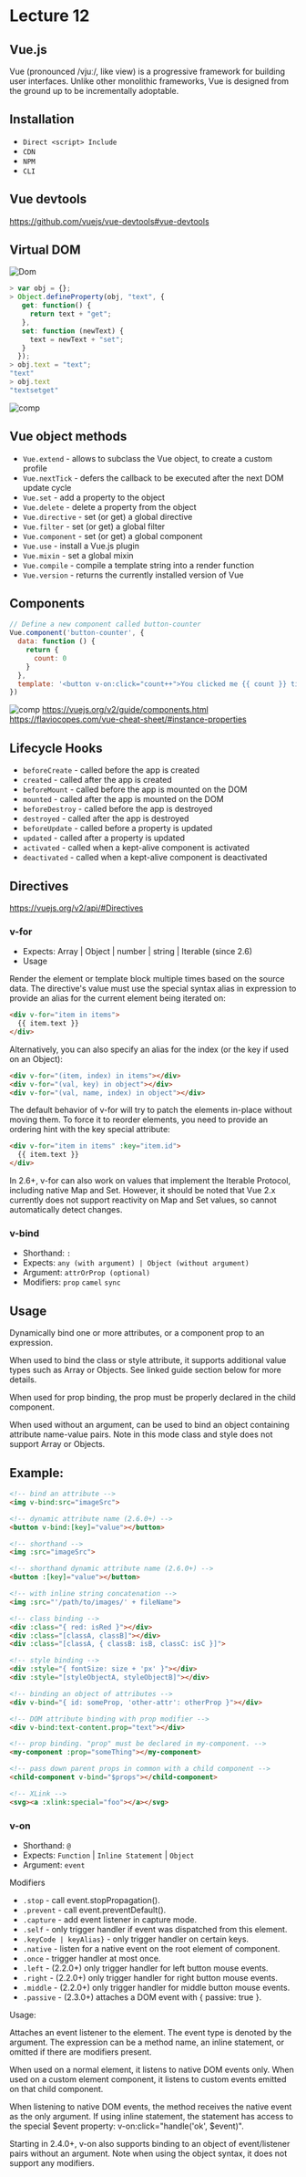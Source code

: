 # Lecture 12
## Vue.js
Vue (pronounced /vjuː/, like view) is a progressive framework for building user interfaces. Unlike other monolithic frameworks, Vue is designed from the ground up to be incrementally adoptable.
## Installation

- `Direct <script> Include`
- `CDN`
- `NPM`
- `CLI`

## Vue devtools

https://github.com/vuejs/vue-devtools#vue-devtools

## Virtual DOM

![Dom](./dom.png)

```js
> var obj = {};
> Object.defineProperty(obj, "text", {
   get: function() {
     return text + "get";
   },
   set: function (newText) {
     text = newText + "set";
   }
  });
> obj.text = "text";
"text"
> obj.text
"textsetget"
```
![comp](component1.png)
## Vue object methods

- `Vue.extend` - allows to subclass the Vue object, to create a custom profile
- `Vue.nextTick` - defers the callback to be executed after the next DOM update cycle
- `Vue.set` - add a property to the object
- `Vue.delete` - delete a property from the object
- `Vue.directive` - set (or get) a global directive
- `Vue.filter` - set (or get) a global filter
- `Vue.component` - set (or get) a global component
- `Vue.use` - install a Vue.js plugin
- `Vue.mixin` - set a global mixin
- `Vue.compile` - compile a template string into a render function
- `Vue.version` - returns the currently installed version of Vue

## Components
```js
// Define a new component called button-counter
Vue.component('button-counter', {
  data: function () {
    return {
      count: 0
    }
  },
  template: '<button v-on:click="count++">You clicked me {{ count }} times.</button>'
})
```
![comp](component2.png)
https://vuejs.org/v2/guide/components.html https://flaviocopes.com/vue-cheat-sheet/#instance-properties

## Lifecycle Hooks

- `beforeCreate` - called before the app is created
- `created` - called after the app is created
- `beforeMount` - called before the app is mounted on the DOM
- `mounted` - called after the app is mounted on the DOM
- `beforeDestroy` - called before the app is destroyed
- `destroyed` - called after the app is destroyed
- `beforeUpdate` - called before a property is updated
- `updated` - called after a property is updated
- `activated` - called when a kept-alive component is activated
- `deactivated` - called when a kept-alive component is deactivated

## Directives

https://vuejs.org/v2/api/#Directives

### v-for

- Expects: Array | Object | number | string | Iterable (since 2.6)
- Usage

Render the element or template block multiple times based on the source data. The directive's value must use the special syntax alias in expression to provide an alias for the current element being iterated on:

```html
<div v-for="item in items">
  {{ item.text }}
</div>
```

Alternatively, you can also specify an alias for the index (or the key if used on an Object):

```html
<div v-for="(item, index) in items"></div>
<div v-for="(val, key) in object"></div>
<div v-for="(val, name, index) in object"></div>
```

The default behavior of v-for will try to patch the elements in-place without moving them. To force it to reorder elements, you need to provide an ordering hint with the key special attribute:

```html
<div v-for="item in items" :key="item.id">
  {{ item.text }}
</div>
```

In 2.6+, v-for can also work on values that implement the Iterable Protocol, including native Map and Set. However, it should be noted that Vue 2.x currently does not support reactivity on Map and Set values, so cannot automatically detect changes.

### v-bind

- Shorthand: `:`
- Expects: `any (with argument) | Object (without argument)`
- Argument: `attrOrProp (optional)`
- Modifiers: `prop` `camel` `sync`

## Usage
Dynamically bind one or more attributes, or a component prop to an expression.

When used to bind the class or style attribute, it supports additional value types such as Array or Objects. See linked guide section below for more details.

When used for prop binding, the prop must be properly declared in the child component.

When used without an argument, can be used to bind an object containing attribute name-value pairs. Note in this mode class and style does not support Array or Objects.
## Example:
```html
<!-- bind an attribute -->
<img v-bind:src="imageSrc">

<!-- dynamic attribute name (2.6.0+) -->
<button v-bind:[key]="value"></button>

<!-- shorthand -->
<img :src="imageSrc">

<!-- shorthand dynamic attribute name (2.6.0+) -->
<button :[key]="value"></button>

<!-- with inline string concatenation -->
<img :src="'/path/to/images/' + fileName">

<!-- class binding -->
<div :class="{ red: isRed }"></div>
<div :class="[classA, classB]"></div>
<div :class="[classA, { classB: isB, classC: isC }]">

<!-- style binding -->
<div :style="{ fontSize: size + 'px' }"></div>
<div :style="[styleObjectA, styleObjectB]"></div>

<!-- binding an object of attributes -->
<div v-bind="{ id: someProp, 'other-attr': otherProp }"></div>

<!-- DOM attribute binding with prop modifier -->
<div v-bind:text-content.prop="text"></div>

<!-- prop binding. "prop" must be declared in my-component. -->
<my-component :prop="someThing"></my-component>

<!-- pass down parent props in common with a child component -->
<child-component v-bind="$props"></child-component>

<!-- XLink -->
<svg><a :xlink:special="foo"></a></svg>
```


### v-on

- Shorthand: `@`
- Expects: `Function` | `Inline Statement` | `Object`
- Argument: `event`

Modifiers

- `.stop` - call event.stopPropagation().
- `.prevent` - call event.preventDefault().
- `.capture` - add event listener in capture mode.
- `.self` - only trigger handler if event was dispatched from this element.
- `.keyCode | keyAlias}` - only trigger handler on certain keys.
- `.native` - listen for a native event on the root element of component.
- `.once` - trigger handler at most once.
- `.left` - (2.2.0+) only trigger handler for left button mouse events.
- `.right` - (2.2.0+) only trigger handler for right button mouse events.
- `.middle` - (2.2.0+) only trigger handler for middle button mouse events.
- `.passive` - (2.3.0+) attaches a DOM event with { passive: true }.

Usage:

Attaches an event listener to the element. The event type is denoted by the argument. The expression can be a method name, an inline statement, or omitted if there are modifiers present.

When used on a normal element, it listens to native DOM events only. When used on a custom element component, it listens to custom events emitted on that child component.

When listening to native DOM events, the method receives the native event as the only argument. If using inline statement, the statement has access to the special $event property: v-on:click="handle('ok', $event)".

Starting in 2.4.0+, v-on also supports binding to an object of event/listener pairs without an argument. Note when using the object syntax, it does not support any modifiers.